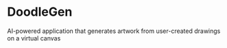 # DoodleGen
 AI-powered application that generates artwork from user-created drawings on a virtual canvas
